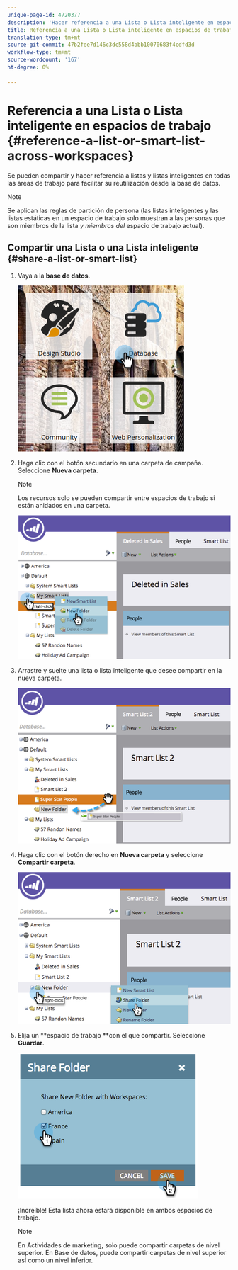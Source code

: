 ```yaml
---
unique-page-id: 4720377
description: 'Hacer referencia a una Lista o Lista inteligente en espacios de trabajo: documentos de marketing: documentación del producto'
title: Referencia a una Lista o Lista inteligente en espacios de trabajo
translation-type: tm+mt
source-git-commit: 47b2fee7d146c3dc558d4bbb10070683f4cdfd3d
workflow-type: tm+mt
source-wordcount: '167'
ht-degree: 0%

---
```



# Referencia a una Lista o Lista inteligente en espacios de trabajo {#reference-a-list-or-smart-list-across-workspaces}

Se pueden compartir y hacer referencia a listas y listas inteligentes en todas las áreas de trabajo para facilitar su reutilización desde la base de datos.

>[!NOTE]
>
>Se aplican las reglas de partición de persona (las listas inteligentes y las listas estáticas en un espacio de trabajo solo muestran a las personas que son miembros de la lista *y miembros del* espacio de trabajo actual).

## Compartir una Lista o una Lista inteligente  {#share-a-list-or-smart-list}

1. Vaya a la **base de datos**.

   ![](assets/db-1.png)

1. Haga clic con el botón secundario en una carpeta de campaña. Seleccione **Nueva carpeta**.

   >[!NOTE]
   >
   >Los recursos solo se pueden compartir entre espacios de trabajo si están anidados en una carpeta.

   ![](assets/two-4.png)

1. Arrastre y suelte una lista o lista inteligente que desee compartir en la nueva carpeta.

   ![](assets/three-4.png)

1. Haga clic con el botón derecho en **Nueva carpeta** y seleccione **Compartir carpeta**.

   ![](assets/four-3.png)

1. Elija un **espacio de trabajo **con el que compartir. Seleccione **Guardar**.

   ![](assets/image2014-12-9-15-3a37-3a25.png)

   ¡Increíble! Esta lista ahora estará disponible en ambos espacios de trabajo.

   >[!NOTE]
   >
   >En Actividades de marketing, solo puede compartir carpetas de nivel superior. En Base de datos, puede compartir carpetas de nivel superior así como un nivel inferior.

